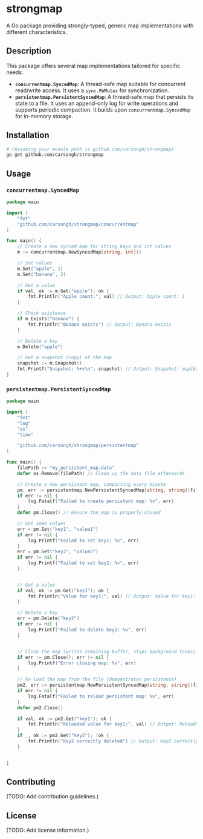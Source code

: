 # strongmap

A Go package providing strongly-typed, generic map implementations with different characteristics.

## Description

This package offers several map implementations tailored for specific needs:

*   **`concurrentmap.SyncedMap`**: A thread-safe map suitable for concurrent read/write access. It uses a `sync.RWMutex` for synchronization.
*   **`persistentmap.PersistentSyncedMap`**: A thread-safe map that persists its state to a file. It uses an append-only log for write operations and supports periodic compaction. It builds upon `concurrentmap.SyncedMap` for in-memory storage.

## Installation

```bash
# (Assuming your module path is github.com/carsongh/strongmap)
go get github.com/carsongh/strongmap
```

## Usage

### `concurrentmap.SyncedMap`

```go
package main

import (
	"fmt"
	"github.com/carsongh/strongmap/concurrentmap"
)

func main() {
	// Create a new synced map for string keys and int values
	m := concurrentmap.NewSyncedMap[string, int]()

	// Set values
	m.Set("apple", 1)
	m.Set("banana", 2)

	// Get a value
	if val, ok := m.Get("apple"); ok {
		fmt.Println("Apple count:", val) // Output: Apple count: 1
	}

	// Check existence
	if m.Exists("banana") {
		fmt.Println("Banana exists") // Output: Banana exists
	}

	// Delete a key
	m.Delete("apple")

	// Get a snapshot (copy) of the map
	snapshot := m.Snapshot()
	fmt.Printf("Snapshot: %+v\n", snapshot) // Output: Snapshot: map[banana:2]
}

```

### `persistentmap.PersistentSyncedMap`

```go
package main

import (
	"fmt"
	"log"
	"os"
	"time"

	"github.com/carsongh/strongmap/persistentmap"
)

func main() {
	filePath := "my_persistent_map.data"
	defer os.Remove(filePath) // Clean up the data file afterwards

	// Create a new persistent map, compacting every minute
	pm, err := persistentmap.NewPersistentSyncedMap[string, string](filePath, 1*time.Minute)
	if err != nil {
		log.Fatalf("Failed to create persistent map: %v", err)
	}
	defer pm.Close() // Ensure the map is properly closed

	// Set some values
	err = pm.Set("key1", "value1")
	if err != nil {
		log.Printf("Failed to set key1: %v", err)
	}
	err = pm.Set("key2", "value2")
	if err != nil {
		log.Printf("Failed to set key2: %v", err)
	}


	// Get a value
	if val, ok := pm.Get("key1"); ok {
		fmt.Println("Value for key1:", val) // Output: Value for key1: value1
	}

	// Delete a key
	err = pm.Delete("key2")
	if err != nil {
		log.Printf("Failed to delete key2: %v", err)
	}


	// Close the map (writes remaining buffer, stops background tasks)
	if err := pm.Close(); err != nil {
		log.Printf("Error closing map: %v", err)
	}

	// Re-load the map from the file (demonstrates persistence)
	pm2, err := persistentmap.NewPersistentSyncedMap[string, string](filePath, 1*time.Minute)
	if err != nil {
		log.Fatalf("Failed to reload persistent map: %v", err)
	}
	defer pm2.Close()

	if val, ok := pm2.Get("key1"); ok {
		fmt.Println("Reloaded value for key1:", val) // Output: Reloaded value for key1: value1
	}
	if _, ok := pm2.Get("key2"); !ok {
		fmt.Println("Key2 correctly deleted") // Output: Key2 correctly deleted
	}


}
```

## Contributing

(TODO: Add contribution guidelines.)

## License

(TODO: Add license information.) 